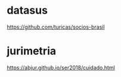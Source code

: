 # datasus


https://github.com/turicas/socios-brasil

# jurimetria

https://abjur.github.io/ser2018/cuidado.html

